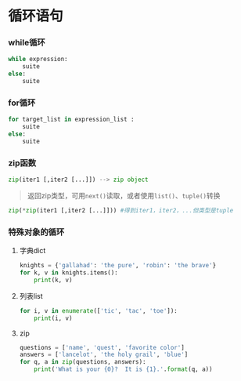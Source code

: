 循环语句
===
### while循环
```python
while expression:
    suite
else:
    suite
```
### for循环
```Python
for target_list in expression_list :
    suite
else:
    suite
```
### zip函数
```Python
zip(iter1 [,iter2 [...]]) --> zip object
```
> 返回zip类型，可用`next()`读取，或者使用`list()`、`tuple()`转换

```Python
zip(*zip(iter1 [,iter2 [...]])) #得到iter1，iter2，...但类型是tuple
```

### 特殊对象的循环
1. 字典dict
    ```Python
    knights = {'gallahad': 'the pure', 'robin': 'the brave'}
    for k, v in knights.items():
        print(k, v)
    ```
2. 列表list
    ```Python
    for i, v in enumerate(['tic', 'tac', 'toe']):
        print(i, v)
    ```
3. zip
    ```Python
    questions = ['name', 'quest', 'favorite color']
    answers = ['lancelot', 'the holy grail', 'blue']
    for q, a in zip(questions, answers):
        print('What is your {0}?  It is {1}.'.format(q, a))
    ```
